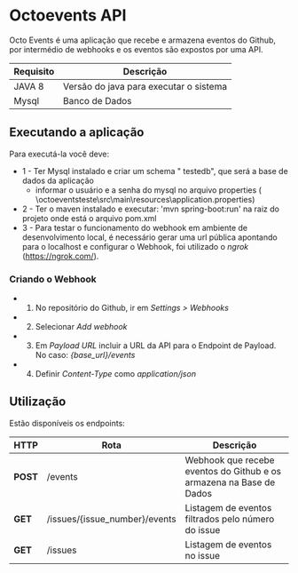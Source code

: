 # Octoevents API

Octo Events é uma aplicação que recebe e armazena eventos do Github, por intermédio de webhooks e os eventos são expostos por uma API.


| Requisito | Descrição | 
| ----------- | ---- |
| JAVA 8| Versão do java para executar o sistema | 
| Mysql |  Banco de Dados |  

## Executando a aplicação

Para executá-la você deve: 
- 1 - Ter Mysql instalado e criar um schema " testedb", que será a base de dados da aplicação
    - informar o usuário e a senha do mysql no arquivo properties ( \octoeventsteste\src\main\resources\application.properties)
- 2 - Ter o maven instalado e executar: 'mvn spring-boot:run' na raiz do projeto onde está o arquivo pom.xml
- 3 - Para testar o funcionamento do webhook em ambiente de desenvolvimento local, é necessário gerar uma url pública apontando para o localhost e configurar o Webhook, foi utilizado o _ngrok_ (https://ngrok.com/).  

### Criando o Webhook

- 1) No repositório do Github, ir em _Settings > Webhooks_  
- 2) Selecionar _Add webhook_  
- 3) Em _Payload URL_ incluir a URL da API para o Endpoint de Payload. No caso: _{base_url}/events_  
- 4) Definir _Content-Type_ como _application/json_ 

## Utilização

Estão disponíveis os endpoints:

| HTTP | Rota | Descrição |
| ----------- | ---- | --------- |
| **POST** | /events | Webhook que recebe eventos do Github e os armazena na Base de Dados |
| **GET** | /issues/{issue_number}/events | Listagem de eventos filtrados pelo número do issue |
| **GET** | /issues | Listagem de eventos no issue |


	
